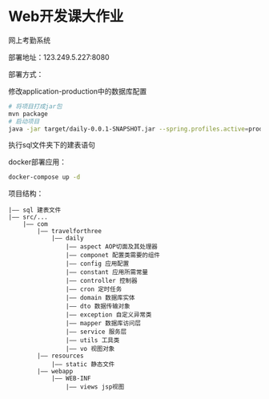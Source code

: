 # Web开发课大作业

网上考勤系统

部署地址：123.249.5.227:8080

部署方式：

修改application-production中的数据库配置
```bash
# 将项目打成jar包
mvn package 
# 启动项目
java -jar target/daily-0.0.1-SNAPSHOT.jar --spring.profiles.active=production
```
执行sql文件夹下的建表语句

docker部署应用：
```bash
docker-compose up -d
```

项目结构：
```plain text
|—— sql 建表文件
|—— src/...
    |—— com
        |—— travelforthree
            |—— daily
                |—— aspect AOP切面及其处理器
                |—— componet 配置类需要的组件
                |—— config 应用配置
                |—— constant 应用所需常量
                |—— controller 控制器
                |—— cron 定时任务
                |—— domain 数据库实体
                |—— dto 数据传输对象
                |—— exception 自定义异常类
                |—— mapper 数据库访问层
                |—— service 服务层
                |—— utils 工具类
                |—— vo 视图对象
        |—— resources
            |—— static 静态文件
        |—— webapp
            |—— WEB-INF
                |—— views jsp视图
```